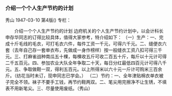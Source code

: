 ### 介绍一个个人生产节约的计划
秀山
1947-03-10
第4版()
专栏：

　　介绍一个个人生产节约的计划
    边府机关的个人生产节约计划中，以会计科长申存华同志的订得比较具体，值得大家参考，特介绍如下：
    （一）生产：一、完成十斤毛线的毛衣，可打毛衣六件，每件工资一千元，可得六千元。二、缝便衣六套（去年自己存一套单衣布，先做成一身作榜样）按一般缝衣工资八扣可得三千元。三、打麻雀战种南瓜五十棵，每棵收五斤可收二百五十斤，每斤以十元计可得二千五百元。四、参加农业大队全年争取二十天，每日分红最低四百元计可得八千元。五、争取做鞋一双，得利五百元。以上所得米以六十元一斤计可购米三百余斤。（纺花当时未订，现申同志已学会。）
    （二）节约：一、全年津贴棉衣单衣被子完全不领。袜子不要手工钱，再节约鞋两双。二、笔尖用完擦净不让生锈，不填表不用新笔尖。三、尽量使用废纸。（秀山）
